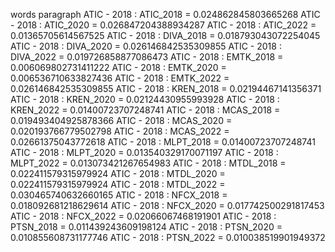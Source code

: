 words
paragraph
ATIC - 2018 : ATIC_2018 = 0.024862845803665268
ATIC - 2018 : ATIC_2020 = 0.026847204388934287
ATIC - 2018 : ATIC_2022 = 0.01365705614567525
ATIC - 2018 : DIVA_2018 = 0.018793043072254045
ATIC - 2018 : DIVA_2020 = 0.026146842535309855
ATIC - 2018 : DIVA_2022 = 0.019726858877086473
ATIC - 2018 : EMTK_2018 = 0.006069802731411222
ATIC - 2018 : EMTK_2020 = 0.006536710633827436
ATIC - 2018 : EMTK_2022 = 0.026146842535309855
ATIC - 2018 : KREN_2018 = 0.02194467141356371
ATIC - 2018 : KREN_2020 = 0.02124430955993928
ATIC - 2018 : KREN_2022 = 0.01400723707248741
ATIC - 2018 : MCAS_2018 = 0.019493404925878366
ATIC - 2018 : MCAS_2020 = 0.020193766779502798
ATIC - 2018 : MCAS_2022 = 0.02661375043772618
ATIC - 2018 : MLPT_2018 = 0.01400723707248741
ATIC - 2018 : MLPT_2020 = 0.013540329170071197
ATIC - 2018 : MLPT_2022 = 0.013073421267654983
ATIC - 2018 : MTDL_2018 = 0.022411579315979924
ATIC - 2018 : MTDL_2020 = 0.022411579315979924
ATIC - 2018 : MTDL_2022 = 0.030465740632660165
ATIC - 2018 : NFCX_2018 = 0.018092681218629614
ATIC - 2018 : NFCX_2020 = 0.017742500291817453
ATIC - 2018 : NFCX_2022 = 0.02066067468191901
ATIC - 2018 : PTSN_2018 = 0.011439243609198124
ATIC - 2018 : PTSN_2020 = 0.010855608731177746
ATIC - 2018 : PTSN_2022 = 0.010038519901949372

